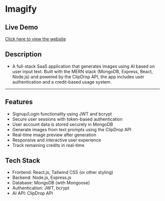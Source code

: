 # Imagify

## Live Demo
[Click here to view the website](https://imagify-frontend-usb0.onrender.com) 

## Description
- A full-stack SaaS application that generates images using AI based on user input text. Built with the MERN stack (MongoDB, Express, React, Node.js) and powered by the ClipDrop API, the app includes user 
authentication and a credit-based usage system.
---

## Features

  - Signup/Login functionality using JWT and bcrypt
  - Secure user sessions with token-based authentication
  - User account data is stored securely in MongoDB
  - Generate images from text prompts using the ClipDrop API
  - Real-time image preview after generation
  - Responsive and interactive user experience
  - Track remaining credits in real-time

## Tech Stack
- Frontend: React.js, Tailwind CSS (or other styling)
- Backend: Node.js, Express.js
- Database: MongoDB (with Mongoose)
- Authentication: JWT, bcrypt
- AI API: ClipDrop API
